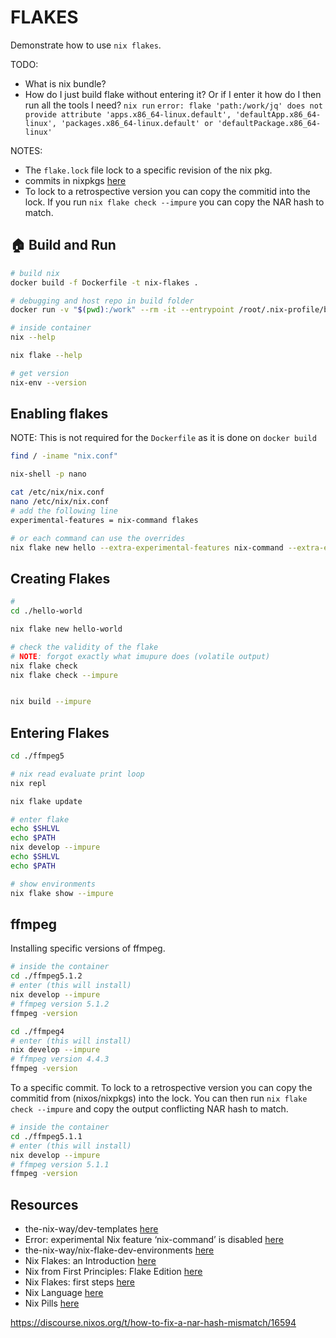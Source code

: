 # FLAKES

Demonstrate how to use `nix flakes`.  

TODO:

* What is nix bundle? 
* How do I just build flake without entering it?  Or if I enter it how do I then run all the tools I need? `nix run` `error: flake 'path:/work/jq' does not provide attribute 'apps.x86_64-linux.default', 'defaultApp.x86_64-linux', 'packages.x86_64-linux.default' or 'defaultPackage.x86_64-linux'`

NOTES:

* The `flake.lock` file lock to a specific revision of the nix pkg.  
* commits in nixpkgs [here](https://github.com/NixOS/nixpkgs/commits/master)  
* To lock to a retrospective version you can copy the commitid into the lock.  If you run `nix flake check --impure` you can copy the NAR hash to match.  

## 🏠 Build and Run

```sh
# build nix
docker build -f Dockerfile -t nix-flakes .

# debugging and host repo in build folder
docker run -v "$(pwd):/work" --rm -it --entrypoint /root/.nix-profile/bin/bash nix-flakes 

# inside container
nix --help

nix flake --help

# get version
nix-env --version
```

## Enabling flakes

NOTE: This is not required for the `Dockerfile` as it is done on `docker build`  

```sh
find / -iname "nix.conf"

nix-shell -p nano

cat /etc/nix/nix.conf
nano /etc/nix/nix.conf
# add the following line
experimental-features = nix-command flakes

# or each command can use the overrides
nix flake new hello --extra-experimental-features nix-command --extra-experimental-features flakes
```

## Creating Flakes

```sh
# 
cd ./hello-world

nix flake new hello-world

# check the validity of the flake
# NOTE: forgot exactly what imupure does (volatile output)
nix flake check
nix flake check --impure


nix build --impure
```

## Entering Flakes

```sh
cd ./ffmpeg5

# nix read evaluate print loop
nix repl

nix flake update

# enter flake
echo $SHLVL  
echo $PATH
nix develop --impure
echo $SHLVL  
echo $PATH

# show environments
nix flake show --impure
```

## ffmpeg 

Installing specific versions of ffmpeg.  

```sh
# inside the container
cd ./ffmpeg5.1.2
# enter (this will install)
nix develop --impure
# ffmpeg version 5.1.2
ffmpeg -version
```

```sh
cd ./ffmpeg4
# enter (this will install)
nix develop --impure
# ffmpeg version 4.4.3
ffmpeg -version
```

To a specific commit. To lock to a retrospective version you can copy the commitid from (nixos/nixpkgs) into the lock.  You can then run `nix flake check --impure` and copy the output conflicting NAR hash to match.  

```sh
# inside the container
cd ./ffmpeg5.1.1
# enter (this will install)
nix develop --impure
# ffmpeg version 5.1.1
ffmpeg -version
```

## Resources

* the-nix-way/dev-templates [here](https://github.com/the-nix-way/dev-templates)  
* Error: experimental Nix feature ‘nix-command’ is disabled [here](https://discourse.nixos.org/t/error-experimental-nix-feature-nix-command-is-disabled/18089)
* the-nix-way/nix-flake-dev-environments [here](https://github.com/the-nix-way/nix-flake-dev-environments/tree/main)
* Nix Flakes: an Introduction [here](https://xeiaso.net/blog/nix-flakes-1-2022-02-21)
* Nix from First Principles: Flake Edition [here](https://tonyfinn.com/blog/nix-from-first-principles-flake-edition/)
* Nix Flakes: first steps [here](https://blog.kubukoz.com/flakes-first-steps/)
* Nix Language [here](https://nixos.org/manual/nix/stable/language/index.html)
* Nix Pills [here](https://nixos.org/guides/nix-pills/)





https://discourse.nixos.org/t/how-to-fix-a-nar-hash-mismatch/16594
